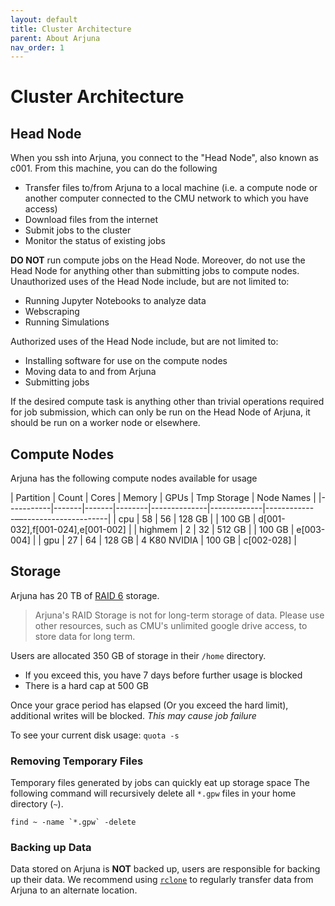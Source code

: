 ```yaml
---
layout: default
title: Cluster Architecture
parent: About Arjuna
nav_order: 1
---
```


# Cluster Architecture

## Head Node

When you ssh into Arjuna, you connect to the "Head Node", also known as c001. From this machine, you
can do the following

- Transfer files to/from Arjuna to a local machine (i.e. a compute node or another computer connected to the CMU network to which you have access)
- Download files from the internet
- Submit jobs to the cluster
- Monitor the status of existing jobs

**DO NOT** run compute jobs on the Head Node. Moreover, do not use the Head Node for anything other than submitting jobs to compute nodes. Unauthorized uses of the Head Node include, but are not limited to:

- Running Jupyter Notebooks to analyze data
- Webscraping
- Running Simulations

Authorized uses of the Head Node include, but are not limited to:

- Installing software for use on the compute nodes
- Moving data to and from Arjuna
- Submitting jobs

If the desired compute task is anything other than trivial operations required for job submission, which can only be run on the Head Node of Arjuna, it should be run on a worker node or elsewhere.

## Compute Nodes

Arjuna has the following compute nodes available for usage

| Partition | Count | Cores | Memory | GPUs         | Tmp Storage | Node Names                         |
|-----------|-------|-------|--------|--------------|-------------|-------------––---------------------|
| cpu       | 58    | 56    | 128 GB |              | 100 GB      | d[001-032],f[001-024],e[001-002]   |
| highmem   | 2     | 32    | 512 GB |              | 100 GB      | e[003-004]                         |
| gpu       | 27    | 64    | 128 GB | 4 K80 NVIDIA | 100 GB      | c[002-028]                         |

## Storage

Arjuna has 20 TB of [RAID 6] storage.

> Arjuna's RAID Storage is not for long-term storage of data. Please use other resources, such as CMU's unlimited google drive access, to store data for long term.

[RAID 6]: https://en.wikipedia.org/wiki/Standard_RAID_levels#RAID_6

Users are allocated 350 GB of storage in their `/home` directory.

- If you exceed this, you have 7 days before further usage is blocked
- There is a hard cap at 500 GB

Once your grace period has elapsed (Or you exceed the hard limit), additional
writes will be blocked. *This may cause job failure*

To see your current disk usage: `quota -s`

### Removing Temporary Files

Temporary files generated by jobs can quickly eat up storage space
The following command will recursively delete all `*.gpw` files in your home directory (`~`).

```shell
find ~ -name `*.gpw` -delete
```

### Backing up Data

Data stored on Arjuna is **NOT** backed up, users are responsible for backing up
their data. We recommend using [`rclone`](https://rclone.org) to regularly
transfer data from Arjuna to an alternate location.

